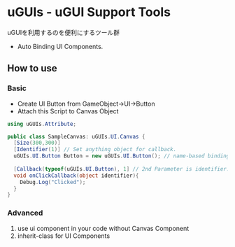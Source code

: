 # uGUIs - uGUI Support Tools

uGUIを利用するのを便利にするツール群

* Auto Binding UI Components.

## How to use

### Basic

* Create UI Button from GameObject->UI->Button
* Attach this Script to Canvas Object

```csharp
using uGUIs.Attribute;

public class SampleCanvas: uGUIs.UI.Canvas {
  [Size(300,300)]
  [Identifier(1)] // Set anything object for callback.
  uGUIs.UI.Button Button = new uGUIs.UI.Button(); // name-based binding.
  
  [Callback(typeof(uGUIs.UI.Button), 1] // 2nd Parameter is identifier.
  void onClickCallback(object identifier){
    Debug.Log("Clicked");
  }
}
```

### Advanced

1. use ui component in your code without Canvas Component
2. inherit-class for UI Components

